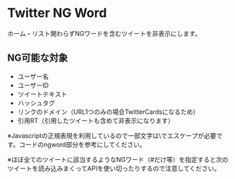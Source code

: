 # Twitter NG Word

ホーム・リスト関わらずNGワードを含むツイートを非表示にします。

## NG可能な対象

- ユーザー名
- ユーザーID
- ツイートテキスト
- ハッシュタグ
- リンクのドメイン（URL1つのみの場合TwitterCardsになるため）
- 引用RT（引用したツイートも含めて非表示になります）

※Javascriptの正規表現を利用しているので一部文字は\でエスケープが必要です。コードのngword部分を参考にしてください。

※ほぼ全てのツイートに該当するようなNGワード（#だけ等）を指定すると次のツイートを読み込みまくってAPIを使い切ったりするので注意してください。

